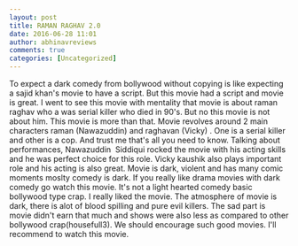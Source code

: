 ```yaml
---
layout: post
title: RAMAN RAGHAV 2.0
date: 2016-06-28 11:01
author: abhinavreviews
comments: true
categories: [Uncategorized]
---
```

To expect a dark comedy from bollywood without copying is like expecting a sajid khan's movie to have a script. But this movie had a script and movie is great. I went to see this movie with mentality that movie is about raman raghav who a was serial killer who died in 90's. But no this movie is not about him. This movie is more than that. Movie revolves around 2 main characters raman (Nawazuddin) and raghavan (Vicky) . One is a serial killer and other is a cop. And trust me that's all you need to know. Talking about performances, Nawazuddin&nbsp; Siddiqui rocked the movie with his acting skills and he was perfect choice for this role. Vicky kaushik also plays important role and his acting is also great. Movie is dark, violent and has many comic moments moslty comedy is dark. If you really like drama movies with dark comedy go watch this movie. It's not a light hearted comedy basic bollywood type crap. I really liked the movie. The atmosphere of movie is dark, there is alot of blood spilling and pure evil killers. The sad part is movie didn't earn that much and shows were also less as compared to other bollywood crap(housefull3). We should encourage such good movies. I'll recommend to watch this movie.
